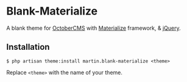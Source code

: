# Blank-Materialize
A blank theme for [OctoberCMS](https://octobercms.com/) with [Materialize](http://materializecss.com/) framework, & [jQuery](https://jquery.com/).


## Installation
`$ php artisan theme:install martin.blank-materialize <theme>`

Replace `<theme>` with the name of your theme.
